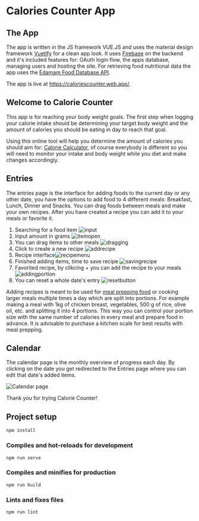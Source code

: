 
# Calories Counter App

## The App
The app is written in the JS framework VUE.JS and uses the material design framework [Vuetify](https://vuetifyjs.com/en/) for a clean app look. It uses [Firebase](https://firebase.google.com/) on the backend and it's included features for: OAuth login flow, the apps database, managing users and hosting the site. For retrieving food nutritional data the app uses the [Edamam Food Database API](https://developer.edamam.com/).

The app is live at https://caloriescounter.web.app/.

 ## Welcome to Calorie Counter

This app is for
reaching your body weight goals. The first step when logging your
calorie intake should be determining your target body weight and the
 amount of calories you should be eating in day to reach that goal.
 
Using this online tool will help you determine the amount of
calories you should aim for:
[Calorie Calculator](https://www.calculator.net/calorie-calculator.html), of course everybody is different so you will need to monitor your
intake and body weight while you diet and make changes accordingly.
   
##  Entries
        
 The entries page is the interface for adding foods to the current
day or any other date, you have the options to add food to 4
different meals: Breakfast, Lunch, Dinner and Snacks. You can drag
foods between meals and make your own recipes. After you have
created a recipe you can add it to your meals or favorite it.

1. Searching for a food item ![input](https://user-images.githubusercontent.com/59158929/116669461-e1041480-a99e-11eb-95f0-18a4b0af8098.png)
2. Input amount in grams ![itemopen](https://user-images.githubusercontent.com/59158929/116669486-ecefd680-a99e-11eb-9f90-6ac3b9d18ecc.png)
3. You can drag items to other meals ![dragging](https://user-images.githubusercontent.com/59158929/116669572-0c86ff00-a99f-11eb-9fc6-e7fc26499619.png)
4. Click to create a new recipe ![addrecipe](https://user-images.githubusercontent.com/59158929/116669499-f4af7b00-a99e-11eb-8486-c88c507c0bcd.png)
5. Recipe interface![recipemenu](https://user-images.githubusercontent.com/59158929/116669516-f8db9880-a99e-11eb-9e5f-511e990828ab.png)
6. Finished adding items, time to save recipe ![savingrecipe](https://user-images.githubusercontent.com/59158929/116669522-fb3df280-a99e-11eb-8c49-7372e887b60d.png)
7. Favorited recipe, by clikcing + you can add the recipe to your meals ![addingportion](https://user-images.githubusercontent.com/59158929/116669544-02650080-a99f-11eb-902f-878c9df7a8b1.png)
8. You can reset a whole date's entry ![resetbutton](https://user-images.githubusercontent.com/59158929/116669582-101a8600-a99f-11eb-8276-c3604279d6d5.png)






Adding recipes is meant to be used for [meal prepping food](https://sweetpeasandsaffron.com/how-to-meal-prep/)
or cooking larger meals multiple times a day which are split into
portions. For example making a meal with 1kg of chicken breast,
vegetables, 500 g of rice, olive oil, etc. and splitting it into 4
portions. This way you can control your portion size with the same
number of calories in every meal and prepare food in advance. It is
advisable to purchase a kitchen scale for best results with meal
prepping.


## Calendar
The calendar page is the monthly overview of progress each day. By clicking on the date you get redirected to the Entries page where you can edit that date's added items.

![Calendar page](https://user-images.githubusercontent.com/59158929/116545942-50bbc600-a8f1-11eb-82a9-6d8dcfa96acd.png)

Thank you for trying Calorie Counter!


## Project setup
```
npm install
```

### Compiles and hot-reloads for development
```
npm run serve
```

### Compiles and minifies for production
```
npm run build
```

### Lints and fixes files
```
npm run lint
```
